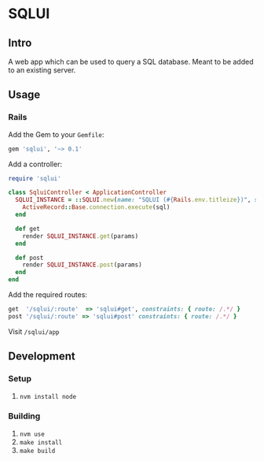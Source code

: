 # SQLUI

## Intro

A web app which can be used to query a SQL database. Meant to be added to an existing server.

## Usage

### Rails

Add the Gem to your `Gemfile`:

```ruby
gem 'sqlui', '~> 0.1'
```

Add a controller:

```ruby
require 'sqlui'

class SqluiController < ApplicationController
  SQLUI_INSTANCE = ::SQLUI.new(name: "SQLUI (#{Rails.env.titleize})", saved_path: 'db/sql') do |sql|
    ActiveRecord::Base.connection.execute(sql)
  end

  def get
    render SQLUI_INSTANCE.get(params)
  end

  def post
    render SQLUI_INSTANCE.post(params)
  end
end
```

Add the required routes:

```ruby
get  '/sqlui/:route'  => 'sqlui#get', constraints: { route: /.*/ }
post '/sqlui/:route' => 'sqlui#post' constraints: { route: /.*/ }
```

Visit `/sqlui/app`

## Development

### Setup

1. `nvm install node`

### Building

1. `nvm use`
1. `make install`
1. `make build`
